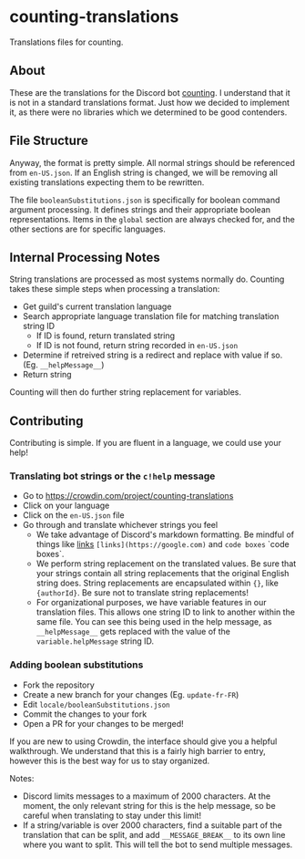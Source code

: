 # counting-translations
Translations files for counting.

## About
These are the translations for the Discord bot [counting](https://counting.duckgroup.xyz/invite). I understand that it is not in a standard translations format. Just how we decided to implement it, as there were no libraries which we determined to be good contenders.

## File Structure
Anyway, the format is pretty simple. All normal strings should be referenced from `en-US.json`. If an English string is changed, we will be removing all existing translations expecting them to be rewritten.

The file `booleanSubstitutions.json` is specifically for boolean command argument processing. It defines strings and their appropriate boolean representations. Items in the `global` section are always checked for, and the other sections
are for specific languages.

## Internal Processing Notes
String translations are processed as most systems normally do. Counting takes these simple steps when processing a translation:

- Get guild's current translation language
- Search appropriate language translation file for matching translation string ID
  - If ID is found, return translated string
  - If ID is not found, return string recorded in `en-US.json`
- Determine if retreived string is a redirect and replace with value if so. (Eg. `__helpMessage__`)
- Return string

Counting will then do further string replacement for variables.

## Contributing
Contributing is simple. If you are fluent in a language, we could use your help!

### Translating bot strings or the `c!help` message
- Go to https://crowdin.com/project/counting-translations
- Click on your language
- Click on the `en-US.json` file
- Go through and translate whichever strings you feel
  - We take advantage of Discord's markdown formatting. Be mindful of things like [links](https://google.com) `[links](https://google.com)` and `code boxes` \`code boxes\`.
  - We perform string replacement on the translated values. Be sure that your strings contain all string replacements that the original English string does. String replacements are encapsulated within `{}`, like `{authorId}`. Be sure not to translate string replacements!
  - For organizational purposes, we have variable features in our translation files. This allows one string ID to link to another within the same file. You can see this being used in the help message, as `__helpMessage__` gets replaced with the value of the `variable.helpMessage` string ID.

### Adding boolean substitutions
- Fork the repository
- Create a new branch for your changes (Eg. `update-fr-FR`)
- Edit `locale/booleanSubstitutions.json`
- Commit the changes to your fork
- Open a PR for your changes to be merged!

If you are new to using Crowdin, the interface should give you a helpful walkthrough. We understand that this is a fairly high barrier to entry, however this is the best way for us to stay organized.

Notes:
- Discord limits messages to a maximum of 2000 characters. At the moment, the only relevant string for this is the help message, so be careful when translating to stay under this limit!
 - If a string/variable is over 2000 characters, find a suitable part of the translation that can be split, and add `__MESSAGE_BREAK__` to its own line where you want to split. This will tell the bot to send multiple messages.
